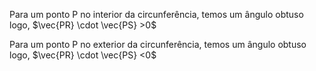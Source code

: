 Para um ponto P no interior da circunferência, temos um ângulo obtuso logo, $\vec{PR} \cdot \vec{PS} >0$

Para um ponto P no exterior da circunferência, temos um ângulo obtuso logo, $\vec{PR} \cdot \vec{PS} <0$